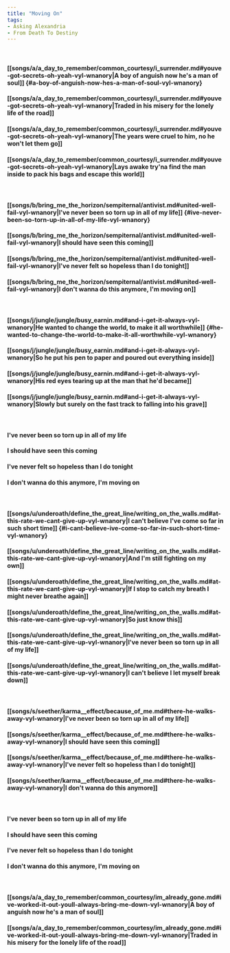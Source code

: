 ```yaml
---
title: "Moving On"
tags:
- Asking Alexandria
- From Death To Destiny
---
```

&nbsp;
#### [[songs/a/a_day_to_remember/common_courtesy/i_surrender.md#youve-got-secrets-oh-yeah-vyl-wnanory|A boy of anguish now he's a man of soul]] {#a-boy-of-anguish-now-hes-a-man-of-soul-vyl-wnanory}
#### [[songs/a/a_day_to_remember/common_courtesy/i_surrender.md#youve-got-secrets-oh-yeah-vyl-wnanory|Traded in his misery for the lonely life of the road]]
#### [[songs/a/a_day_to_remember/common_courtesy/i_surrender.md#youve-got-secrets-oh-yeah-vyl-wnanory|The years were cruel to him, no he won't let them go]]
#### [[songs/a/a_day_to_remember/common_courtesy/i_surrender.md#youve-got-secrets-oh-yeah-vyl-wnanory|Lays awake try'na find the man inside to pack his bags and escape this world]]
&nbsp;
#### [[songs/b/bring_me_the_horizon/sempiternal/antivist.md#united-well-fail-vyl-wnanory|I've never been so torn up in all of my life]] {#ive-never-been-so-torn-up-in-all-of-my-life-vyl-wnanory}
#### [[songs/b/bring_me_the_horizon/sempiternal/antivist.md#united-well-fail-vyl-wnanory|I should have seen this coming]]
#### [[songs/b/bring_me_the_horizon/sempiternal/antivist.md#united-well-fail-vyl-wnanory|I've never felt so hopeless than I do tonight]]
#### [[songs/b/bring_me_the_horizon/sempiternal/antivist.md#united-well-fail-vyl-wnanory|I don't wanna do this anymore, I'm moving on]]
&nbsp;
#### [[songs/j/jungle/jungle/busy_earnin.md#and-i-get-it-always-vyl-wnanory|He wanted to change the world, to make it all worthwhile]] {#he-wanted-to-change-the-world-to-make-it-all-worthwhile-vyl-wnanory}
#### [[songs/j/jungle/jungle/busy_earnin.md#and-i-get-it-always-vyl-wnanory|So he put his pen to paper and poured out everything inside]]
#### [[songs/j/jungle/jungle/busy_earnin.md#and-i-get-it-always-vyl-wnanory|His red eyes tearing up at the man that he'd became]]
#### [[songs/j/jungle/jungle/busy_earnin.md#and-i-get-it-always-vyl-wnanory|Slowly but surely on the fast track to falling into his grave]]
&nbsp;
#### I've never been so torn up in all of my life
#### I should have seen this coming
#### I've never felt so hopeless than I do tonight
#### I don't wanna do this anymore, I'm moving on
&nbsp;
#### [[songs/u/underoath/define_the_great_line/writing_on_the_walls.md#at-this-rate-we-cant-give-up-vyl-wnanory|I can't believe I've come so far in such short time]] {#i-cant-believe-ive-come-so-far-in-such-short-time-vyl-wnanory}
#### [[songs/u/underoath/define_the_great_line/writing_on_the_walls.md#at-this-rate-we-cant-give-up-vyl-wnanory|And I'm still fighting on my own]]
#### [[songs/u/underoath/define_the_great_line/writing_on_the_walls.md#at-this-rate-we-cant-give-up-vyl-wnanory|If I stop to catch my breath I might never breathe again]]
#### [[songs/u/underoath/define_the_great_line/writing_on_the_walls.md#at-this-rate-we-cant-give-up-vyl-wnanory|So just know this]]
#### [[songs/u/underoath/define_the_great_line/writing_on_the_walls.md#at-this-rate-we-cant-give-up-vyl-wnanory|I've never been so torn up in all of my life]]
#### [[songs/u/underoath/define_the_great_line/writing_on_the_walls.md#at-this-rate-we-cant-give-up-vyl-wnanory|I can't believe I let myself break down]]
&nbsp;
#### [[songs/s/seether/karma__effect/because_of_me.md#there-he-walks-away-vyl-wnanory|I've never been so torn up in all of my life]]
#### [[songs/s/seether/karma__effect/because_of_me.md#there-he-walks-away-vyl-wnanory|I should have seen this coming]]
#### [[songs/s/seether/karma__effect/because_of_me.md#there-he-walks-away-vyl-wnanory|I've never felt so hopeless than I do tonight]]
#### [[songs/s/seether/karma__effect/because_of_me.md#there-he-walks-away-vyl-wnanory|I don't wanna do this anymore]]
&nbsp;
#### I've never been so torn up in all of my life
#### I should have seen this coming
#### I've never felt so hopeless than I do tonight
#### I don't wanna do this anymore, I'm moving on
&nbsp;
#### [[songs/a/a_day_to_remember/common_courtesy/im_already_gone.md#ive-worked-it-out-youll-always-bring-me-down-vyl-wnanory|A boy of anguish now he's a man of soul]]
#### [[songs/a/a_day_to_remember/common_courtesy/im_already_gone.md#ive-worked-it-out-youll-always-bring-me-down-vyl-wnanory|Traded in his misery for the lonely life of the road]]
